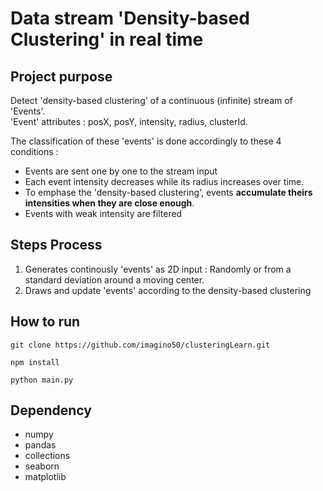 # Data stream 'Density-based Clustering' in real time   

## Project purpose  
Detect 'density-based clustering' of a continuous (infinite) stream of 'Events'.  
'Event' attributes : posX, posY, intensity, radius, clusterId.

The classification of these 'events' is done accordingly to these 4 conditions :
- Events are sent one by one to the stream input
- Each event intensity decreases while its radius increases over time.  
- To emphase the 'density-based clustering', events **accumulate theirs intensities when they are close enough**.
- Events with weak intensity are filtered

## Steps Process  
1. Generates continously 'events' as 2D input : Randomly or from a standard deviation around a moving center. 
2. Draws and update 'events' according to the density-based clustering 

## How to run  

```
git clone https://github.com/imagino50/clusteringLearn.git
```
```
npm install
```
```
python main.py
```

## Dependency
- numpy 
- pandas
- collections
- seaborn
- matplotlib


